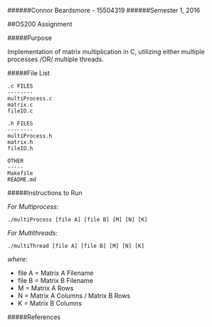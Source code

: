 ######Connor Beardsmore - 15504319
######Semester 1, 2016

##OS200 Assignment  

#####Purpose

Implementation of matrix multiplication in C, utilizing either multiple processes /OR/ multiple threads.
 
#####File List

	.c FILES
	--------
	multiProcess.c
	matrix.c
	fileIO.c

	.h FILES
	--------
	multiProcess.h
	matrix.h
	fileIO.h

	OTHER
	-----
	Makefile
	README.md
	

#####Instructions to Run

*For Multiprocess:*

	./multiProcess [file A] [file B] [M] [N] [K]

*For Multithreads:*  

	./multiThread [file A] [file B] [M] [N] [K]
	
*where:*  
  
- file A = Matrix A Filename
- file B = Matrix B Filename
- M = Matrix A Rows
- N = Matrix A Columns / Matrix B Rows
- K = Matrix B Columns	

#####References